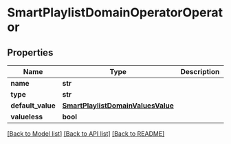 # SmartPlaylistDomainOperatorOperator

## Properties
Name | Type | Description | Notes
------------ | ------------- | ------------- | -------------
**name** | **str** |  | [optional] 
**type** | **str** |  | [optional] 
**default_value** | [**SmartPlaylistDomainValuesValue**](SmartPlaylistDomainValuesValue.md) |  | [optional] 
**valueless** | **bool** |  | [optional] 

[[Back to Model list]](../README.md#documentation-for-models) [[Back to API list]](../README.md#documentation-for-api-endpoints) [[Back to README]](../README.md)

